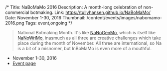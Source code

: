 /*
Title: NaBoMaMo 2016
Description: A month-long celebration of non-commercial botmaking.
Link: https://tullyhansen.github.io/NaBoMaMo/
Date: November 1-30, 2016
Thumbnail: /content/events/images/nabomamo-2016.png
Tags: event,ongoing
*/

> National Botmaking Month. It's like [NaNoGenMo](https://github.com/dariusk/NaNoGenMo-2015), which is itself like [NaNoWriMo](http://nanowrimo.org/), inasmuch as all three are creative challenges which take place during the month of November. All three are international, so Na is a bit of a misnomer, but InBoMaMo is even more of a mouthful.

- November 1-30, 2016
- [Event page](https://tullyhansen.github.io/NaBoMaMo/)
